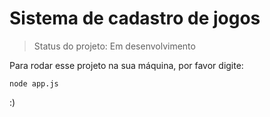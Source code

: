 # Sistema de cadastro de jogos

>Status do projeto: Em desenvolvimento

Para rodar esse projeto na sua máquina, por favor digite:

```
node app.js
```
:)
